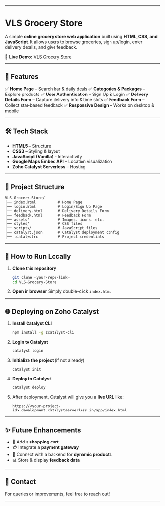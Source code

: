 
---

# VLS Grocery Store

A simple **online grocery store web application** built using **HTML, CSS, and JavaScript**. It allows users to browse groceries, sign up/login, enter delivery details, and give feedback.

🔗 **Live Demo:** [VLS Grocery Store](https://vls-online-grocery-store-60029663801.development.catalystserverless.in/app/index.html)

---

## 📌 Features

✅ **Home Page** – Search bar & daily deals
✅ **Categories & Packages** – Explore products
✅ **User Authentication** – Sign Up & Login
✅ **Delivery Details Form** – Capture delivery info & time slots
✅ **Feedback Form** – Collect star-based feedback
✅ **Responsive Design** – Works on desktop & mobile

---

## 🛠️ Tech Stack

* **HTML5** – Structure
* **CSS3** – Styling & layout
* **JavaScript (Vanilla)** – Interactivity
* **Google Maps Embed API** – Location visualization
* **Zoho Catalyst Serverless** – Hosting

---

## 📂 Project Structure

```
VLS-Grocery-Store/
│── index.html          # Home Page
│── login.html          # Login/Sign Up Page
│── delivery.html       # Delivery Details Form
│── feedback.html       # Feedback Form
│── assets/             # Images, icons, etc.
│── styles/             # CSS files
│── scripts/            # JavaScript files
│── catalyst.json       # Catalyst deployment config
│── .catalystrc         # Project credentials
```

---

## 🚀 How to Run Locally

1. **Clone this repository**

   ```bash
   git clone <your-repo-link>
   cd VLS-Grocery-Store
   ```

2. **Open in browser**
   Simply double-click `index.html`

---

## 🌐 Deploying on Zoho Catalyst

1. **Install Catalyst CLI**

   ```bash
   npm install -g zcatalyst-cli
   ```

2. **Login to Catalyst**

   ```bash
   catalyst login
   ```

3. **Initialize the project** (if not already)

   ```bash
   catalyst init
   ```

4. **Deploy to Catalyst**

   ```bash
   catalyst deploy
   ```

5. After deployment, Catalyst will give you a **live URL** like:

   ```
   https://<your-project-id>.development.catalystserverless.in/app/index.html
   ```

---

## ✨ Future Enhancements

* 🛒 Add a **shopping cart**
* 💳 Integrate a **payment gateway**
* 🔗 Connect with a backend for **dynamic products**
* 📊 Store & display **feedback data**

---

## 📧 Contact

For queries or improvements, feel free to reach out!

---
